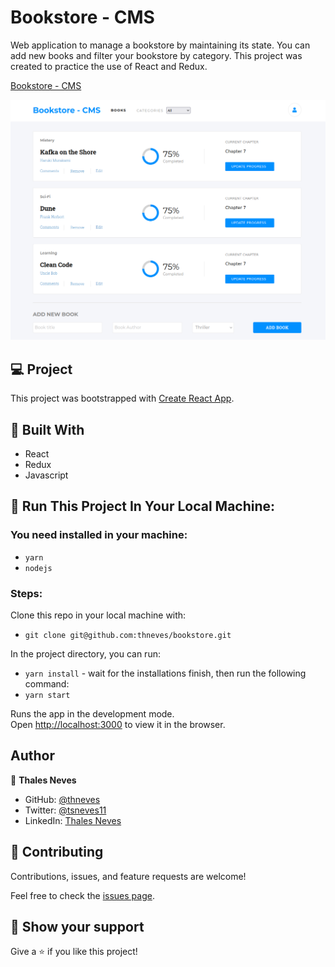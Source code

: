 # Bookstore - CMS

Web application to manage a bookstore by maintaining its state. You can add new books and filter your bookstore by category. This project
was created to practice the use of React and Redux.

[Bookstore - CMS](https://bookstore-cms-ocean.herokuapp.com/)

![screenshot](./screenshot.png)

## 💻 Project

This project was bootstrapped with [Create React App](https://github.com/facebook/create-react-app).

## 🧪 Built With

- React
- Redux 
- Javascript

## 🚀 Run This Project In Your Local Machine:

### You need installed in your machine:

- `yarn`
- `nodejs`

### Steps:

Clone this repo in your local machine with:

- `git clone git@github.com:thneves/bookstore.git`

In the project directory, you can run:

- `yarn install` - wait for the installations finish, then run the following command:
- `yarn start`

Runs the app in the development mode.\
Open [http://localhost:3000](http://localhost:3000) to view it in the browser.

## Author

👤 **Thales Neves**

- GitHub: [@thneves](https://github.com/thneves)
- Twitter: [@tsneves11](https://twitter.com/tsneves11)
- LinkedIn: [Thales Neves](https://www.linkedin.com/in/thales-neves10/)

## 🤝 Contributing

Contributions, issues, and feature requests are welcome!

Feel free to check the [issues page]((https://github.com/thneves/bookstore/issues)).

## 🔖 Show your support

Give a ⭐️ if you like this project!


